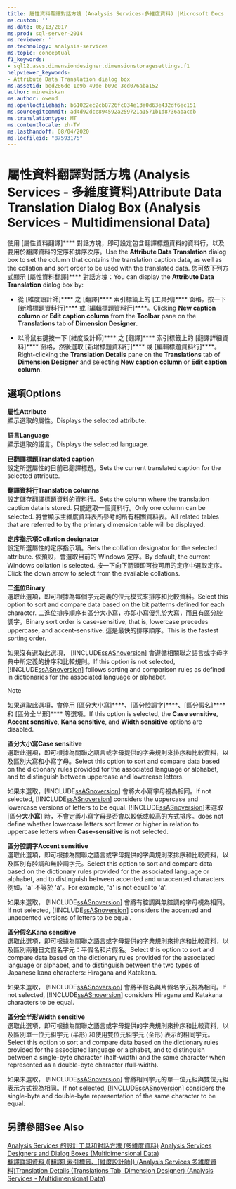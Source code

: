 ```yaml
---
title: 屬性資料翻譯對話方塊 (Analysis Services-多維度資料) |Microsoft Docs
ms.custom: ''
ms.date: 06/13/2017
ms.prod: sql-server-2014
ms.reviewer: ''
ms.technology: analysis-services
ms.topic: conceptual
f1_keywords:
- sql12.asvs.dimensiondesigner.dimensionstoragesettings.f1
helpviewer_keywords:
- Attribute Data Translation dialog box
ms.assetid: bed286de-1e9b-49de-b09e-3cd076aba152
author: minewiskan
ms.author: owend
ms.openlocfilehash: b61022ec2cb8726fc034e13a0d63e432df6ec151
ms.sourcegitcommit: ad4d92dce894592a259721a1571b1d8736abacdb
ms.translationtype: MT
ms.contentlocale: zh-TW
ms.lasthandoff: 08/04/2020
ms.locfileid: "87593175"
---
```

# <a name="attribute-data-translation-dialog-box-analysis-services---multidimensional-data"></a><span data-ttu-id="a6254-102">屬性資料翻譯對話方塊 (Analysis Services - 多維度資料)</span><span class="sxs-lookup"><span data-stu-id="a6254-102">Attribute Data Translation Dialog Box (Analysis Services - Multidimensional Data)</span></span>
  <span data-ttu-id="a6254-103">使用 [屬性資料翻譯]\*\*\*\* 對話方塊，即可設定包含翻譯標題資料的資料行，以及要用於翻譯資料的定序和排序次序。</span><span class="sxs-lookup"><span data-stu-id="a6254-103">Use the **Attribute Data Translation** dialog box to set the column that contains the translation caption data, as well as the collation and sort order to be used with the translated data.</span></span> <span data-ttu-id="a6254-104">您可依下列方式顯示 [屬性資料翻譯]\*\*\*\* 對話方塊：</span><span class="sxs-lookup"><span data-stu-id="a6254-104">You can display the **Attribute Data Translation** dialog box by:</span></span>  
  
-   <span data-ttu-id="a6254-105">從 [維度設計師]\*\*\*\* 之 [翻譯]\*\*\*\* 索引標籤上的 [工具列]\*\*\*\* 窗格，按一下 [新增標題資料行]\*\*\*\* 或 [編輯標題資料行]\*\*\*\*。</span><span class="sxs-lookup"><span data-stu-id="a6254-105">Clicking **New caption column** or **Edit caption column** from the **Toolbar** pane on the **Translations** tab of **Dimension Designer**.</span></span>  
  
-   <span data-ttu-id="a6254-106">以滑鼠右鍵按一下 [維度設計師]\*\*\*\* 之 [翻譯]\*\*\*\* 索引標籤上的 [翻譯詳細資料]\*\*\*\* 窗格，然後選取 [新增標題資料行]\*\*\*\* 或 [編輯標題資料行]\*\*\*\*。</span><span class="sxs-lookup"><span data-stu-id="a6254-106">Right-clicking the **Translation Details** pane on the **Translations** tab of **Dimension Designer** and selecting **New caption column** or **Edit caption column**.</span></span>  
  
## <a name="options"></a><span data-ttu-id="a6254-107">選項</span><span class="sxs-lookup"><span data-stu-id="a6254-107">Options</span></span>  
 <span data-ttu-id="a6254-108">**屬性**</span><span class="sxs-lookup"><span data-stu-id="a6254-108">**Attribute**</span></span>  
 <span data-ttu-id="a6254-109">顯示選取的屬性。</span><span class="sxs-lookup"><span data-stu-id="a6254-109">Displays the selected attribute.</span></span>  
  
 <span data-ttu-id="a6254-110">**語言**</span><span class="sxs-lookup"><span data-stu-id="a6254-110">**Language**</span></span>  
 <span data-ttu-id="a6254-111">顯示選取的語言。</span><span class="sxs-lookup"><span data-stu-id="a6254-111">Displays the selected language.</span></span>  
  
 <span data-ttu-id="a6254-112">**已翻譯標題**</span><span class="sxs-lookup"><span data-stu-id="a6254-112">**Translated caption**</span></span>  
 <span data-ttu-id="a6254-113">設定所選屬性的目前已翻譯標題。</span><span class="sxs-lookup"><span data-stu-id="a6254-113">Sets the current translated caption for the selected attribute.</span></span>  
  
 <span data-ttu-id="a6254-114">**翻譯資料行**</span><span class="sxs-lookup"><span data-stu-id="a6254-114">**Translation columns**</span></span>  
 <span data-ttu-id="a6254-115">設定儲存翻譯標題資料的資料行。</span><span class="sxs-lookup"><span data-stu-id="a6254-115">Sets the column where the translation caption data is stored.</span></span> <span data-ttu-id="a6254-116">只能選取一個資料行。</span><span class="sxs-lookup"><span data-stu-id="a6254-116">Only one column can be selected.</span></span> <span data-ttu-id="a6254-117">將會顯示主維度資料表所參考的所有相關資料表。</span><span class="sxs-lookup"><span data-stu-id="a6254-117">All related tables that are referred to by the primary dimension table will be displayed.</span></span>  
  
 <span data-ttu-id="a6254-118">**定序指示項**</span><span class="sxs-lookup"><span data-stu-id="a6254-118">**Collation designator**</span></span>  
 <span data-ttu-id="a6254-119">設定所選屬性的定序指示項。</span><span class="sxs-lookup"><span data-stu-id="a6254-119">Sets the collation designator for the selected attribute.</span></span> <span data-ttu-id="a6254-120">依預設，會選取目前的 Windows 定序。</span><span class="sxs-lookup"><span data-stu-id="a6254-120">By default, the current Windows collation is selected.</span></span> <span data-ttu-id="a6254-121">按一下向下箭頭即可從可用的定序中選取定序。</span><span class="sxs-lookup"><span data-stu-id="a6254-121">Click the down arrow to select from the available collations.</span></span>  
  
 <span data-ttu-id="a6254-122">**二進位**</span><span class="sxs-lookup"><span data-stu-id="a6254-122">**Binary**</span></span>  
 <span data-ttu-id="a6254-123">選取此選項，即可根據為每個字元定義的位元模式來排序和比較資料。</span><span class="sxs-lookup"><span data-stu-id="a6254-123">Select this option to sort and compare data based on the bit patterns defined for each character.</span></span> <span data-ttu-id="a6254-124">二進位排序順序有區分大小寫，亦即小寫優先於大寫，而且有區分腔調字。</span><span class="sxs-lookup"><span data-stu-id="a6254-124">Binary sort order is case-sensitive, that is, lowercase precedes uppercase, and accent-sensitive.</span></span> <span data-ttu-id="a6254-125">這是最快的排序順序。</span><span class="sxs-lookup"><span data-stu-id="a6254-125">This is the fastest sorting order.</span></span>  
  
 <span data-ttu-id="a6254-126">如果沒有選取此選項， [!INCLUDE[ssASnoversion](../includes/ssasnoversion-md.md)] 會遵循相關聯之語言或字母字典中所定義的排序和比較規則。</span><span class="sxs-lookup"><span data-stu-id="a6254-126">If this option is not selected, [!INCLUDE[ssASnoversion](../includes/ssasnoversion-md.md)] follows sorting and comparison rules as defined in dictionaries for the associated language or alphabet.</span></span>  
  
> [!NOTE]  
>  <span data-ttu-id="a6254-127">如果選取此選項，會停用 [區分大小寫]\*\*\*\*、[區分腔調字]\*\*\*\*、[區分假名]\*\*\*\* 和 [區分全半形]\*\*\*\* 等選項。</span><span class="sxs-lookup"><span data-stu-id="a6254-127">If this option is selected, the **Case sensitive**, **Accent sensitive**, **Kana sensitive**, and **Width sensitive** options are disabled.</span></span>  
  
 <span data-ttu-id="a6254-128">**區分大小寫**</span><span class="sxs-lookup"><span data-stu-id="a6254-128">**Case sensitive**</span></span>  
 <span data-ttu-id="a6254-129">選取此選項，即可根據為關聯之語言或字母提供的字典規則來排序和比較資料，以及區別大寫和小寫字母。</span><span class="sxs-lookup"><span data-stu-id="a6254-129">Select this option to sort and compare data based on the dictionary rules provided for the associated language or alphabet, and to distinguish between uppercase and lowercase letters.</span></span>  
  
 <span data-ttu-id="a6254-130">如果未選取，[!INCLUDE[ssASnoversion](../includes/ssasnoversion-md.md)] 會將大小寫字母視為相同。</span><span class="sxs-lookup"><span data-stu-id="a6254-130">If not selected, [!INCLUDE[ssASnoversion](../includes/ssasnoversion-md.md)] considers the uppercase and lowercase versions of letters to be equal.</span></span> [!INCLUDE[ssASnoversion](../includes/ssasnoversion-md.md)]<span data-ttu-id="a6254-131">未選取 [區分**大小寫**] 時，不會定義小寫字母是否會以較低或較高的方式排序。</span><span class="sxs-lookup"><span data-stu-id="a6254-131">does not define whether lowercase letters sort lower or higher in relation to uppercase letters when **Case-sensitive** is not selected.</span></span>  
  
 <span data-ttu-id="a6254-132">**區分腔調字**</span><span class="sxs-lookup"><span data-stu-id="a6254-132">**Accent sensitive**</span></span>  
 <span data-ttu-id="a6254-133">選取此選項，即可根據為關聯之語言或字母提供的字典規則來排序和比較資料，以及區別有腔調和無腔調字元。</span><span class="sxs-lookup"><span data-stu-id="a6254-133">Select this option to sort and compare data based on the dictionary rules provided for the associated language or alphabet, and to distinguish between accented and unaccented characters.</span></span> <span data-ttu-id="a6254-134">例如，'a' 不等於 'á'。</span><span class="sxs-lookup"><span data-stu-id="a6254-134">For example, 'a' is not equal to 'á'.</span></span>  
  
 <span data-ttu-id="a6254-135">如果未選取， [!INCLUDE[ssASnoversion](../includes/ssasnoversion-md.md)] 會將有腔調與無腔調的字母視為相同。</span><span class="sxs-lookup"><span data-stu-id="a6254-135">If not selected, [!INCLUDE[ssASnoversion](../includes/ssasnoversion-md.md)] considers the accented and unaccented versions of letters to be equal.</span></span>  
  
 <span data-ttu-id="a6254-136">**區分假名**</span><span class="sxs-lookup"><span data-stu-id="a6254-136">**Kana sensitive**</span></span>  
 <span data-ttu-id="a6254-137">選取此選項，即可根據為關聯之語言或字母提供的字典規則來排序和比較資料，以及區別兩種日文假名字元：平假名和片假名。</span><span class="sxs-lookup"><span data-stu-id="a6254-137">Select this option to sort and compare data based on the dictionary rules provided for the associated language or alphabet, and to distinguish between the two types of Japanese kana characters: Hiragana and Katakana.</span></span>  
  
 <span data-ttu-id="a6254-138">如果未選取， [!INCLUDE[ssASnoversion](../includes/ssasnoversion-md.md)] 會將平假名與片假名字元視為相同。</span><span class="sxs-lookup"><span data-stu-id="a6254-138">If not selected, [!INCLUDE[ssASnoversion](../includes/ssasnoversion-md.md)] considers Hiragana and Katakana characters to be equal.</span></span>  
  
 <span data-ttu-id="a6254-139">**區分全半形**</span><span class="sxs-lookup"><span data-stu-id="a6254-139">**Width sensitive**</span></span>  
 <span data-ttu-id="a6254-140">選取此選項，即可根據為關聯之語言或字母提供的字典規則來排序和比較資料，以及區別單一位元組字元 (半形) 和使用雙位元組字元 (全形) 表示的相同字元。</span><span class="sxs-lookup"><span data-stu-id="a6254-140">Select this option to sort and compare data based on the dictionary rules provided for the associated language or alphabet, and to distinguish between a single-byte character (half-width) and the same character when represented as a double-byte character (full-width).</span></span>  
  
 <span data-ttu-id="a6254-141">如果未選取， [!INCLUDE[ssASnoversion](../includes/ssasnoversion-md.md)] 會將相同字元的單一位元組與雙位元組表示方式視為相同。</span><span class="sxs-lookup"><span data-stu-id="a6254-141">If not selected, [!INCLUDE[ssASnoversion](../includes/ssasnoversion-md.md)] considers the single-byte and double-byte representation of the same character to be equal.</span></span>  
  
## <a name="see-also"></a><span data-ttu-id="a6254-142">另請參閱</span><span class="sxs-lookup"><span data-stu-id="a6254-142">See Also</span></span>  
 <span data-ttu-id="a6254-143">[Analysis Services 的設計工具和對話方塊 &#40;多維度資料&#41;](analysis-services-designers-and-dialog-boxes-multidimensional-data.md) </span><span class="sxs-lookup"><span data-stu-id="a6254-143">[Analysis Services Designers and Dialog Boxes &#40;Multidimensional Data&#41;](analysis-services-designers-and-dialog-boxes-multidimensional-data.md) </span></span>  
 <span data-ttu-id="a6254-144">[翻譯詳細資料 &#40;[翻譯] 索引標籤、[維度設計師]&#41; &#40;Analysis Services 多維度資料&#41;](translation-details-dimension-designer-analysis-services-multidimensional-data.md)</span><span class="sxs-lookup"><span data-stu-id="a6254-144">[Translation Details &#40;Translations Tab, Dimension Designer&#41; &#40;Analysis Services - Multidimensional Data&#41;](translation-details-dimension-designer-analysis-services-multidimensional-data.md)</span></span>  
  
  
